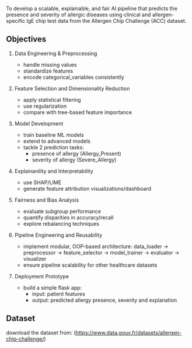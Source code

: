 To develop a scalable, explainable, and fair AI pipeline that predicts the presence and severity of allergic diseases using clinical and allergen-specific IgE chip test data from the Allergen Chip Challenge (ACC) dataset.

## Objectives
1. Data Engineering & Preprocessing

    - handle missing values
    - standardize features
    - encode categorical_variables consistently

2. Feature Selection and Dimensionality Reduction

    - apply statistical filtering
    - use regularization
    - compare with tree-based feature importance

3. Model Development

    - train baseline ML models
    - extend to advanced models
    - tackle 2 prediction tasks:
        - presence of allergy (Allergy_Present)
        - severity of allergy (Severe_Allergy)

4. Explainanility and Interpretability

    - use SHAP/LIME
    - generate feature attribution visualizations/dashboard

5. Fairness and Bias Analysis

    - evaluate subgroup performance
    - quantify disparities in accuracy/recall
    - explore rebalancing techniques

6. Pipeline Engineering and Reusability

    - implement modular, OOP-based architecture:
    data_loader -> preprocessor -> feature_selector -> model_trainer -> evaluator -> visualizer
    - ensure pipeline scalability for other healthcare datasets

7. Deployment Prototype

    - build a simple flask app:
        - input: patient features
        - output: predicted allergy presence, severity and explanation


## Dataset
download the dataset from: (https://www.data.gouv.fr/datasets/allergen-chip-challenge/)